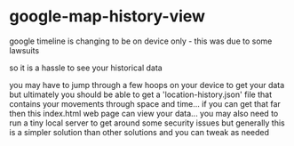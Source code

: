 # google-map-history-view

google timeline is changing to be on device only - this was due to some lawsuits

so it is a hassle to see your historical data

you may have to jump through a few hoops on your device to get your data but ultimately you should be able to get a 'location-history.json' file that contains your movements through space and time...  if you can get that far then this index.html web page can view your data... you may also need to run a tiny local server to get around some security issues but generally this is a simpler solution than other solutions and you can tweak as needed


